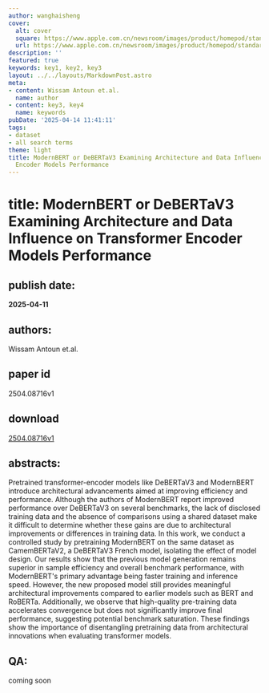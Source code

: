 ```yaml
---
author: wanghaisheng
cover:
  alt: cover
  square: https://www.apple.com.cn/newsroom/images/product/homepod/standard/Apple-HomePod-hero-230118_big.jpg.large_2x.jpg
  url: https://www.apple.com.cn/newsroom/images/product/homepod/standard/Apple-HomePod-hero-230118_big.jpg.large_2x.jpg
description: ''
featured: true
keywords: key1, key2, key3
layout: ../../layouts/MarkdownPost.astro
meta:
- content: Wissam Antoun et.al.
  name: author
- content: key3, key4
  name: keywords
pubDate: '2025-04-14 11:41:11'
tags:
- dataset
- all search terms
theme: light
title: ModernBERT or DeBERTaV3 Examining Architecture and Data Influence on Transformer
  Encoder Models Performance
---
```


# title: ModernBERT or DeBERTaV3 Examining Architecture and Data Influence on Transformer Encoder Models Performance 
## publish date: 
**2025-04-11** 
## authors: 
  Wissam Antoun et.al. 
## paper id
2504.08716v1
## download
[2504.08716v1](http://arxiv.org/abs/2504.08716v1)
## abstracts:
Pretrained transformer-encoder models like DeBERTaV3 and ModernBERT introduce architectural advancements aimed at improving efficiency and performance. Although the authors of ModernBERT report improved performance over DeBERTaV3 on several benchmarks, the lack of disclosed training data and the absence of comparisons using a shared dataset make it difficult to determine whether these gains are due to architectural improvements or differences in training data. In this work, we conduct a controlled study by pretraining ModernBERT on the same dataset as CamemBERTaV2, a DeBERTaV3 French model, isolating the effect of model design. Our results show that the previous model generation remains superior in sample efficiency and overall benchmark performance, with ModernBERT's primary advantage being faster training and inference speed. However, the new proposed model still provides meaningful architectural improvements compared to earlier models such as BERT and RoBERTa. Additionally, we observe that high-quality pre-training data accelerates convergence but does not significantly improve final performance, suggesting potential benchmark saturation. These findings show the importance of disentangling pretraining data from architectural innovations when evaluating transformer models.
## QA:
coming soon
